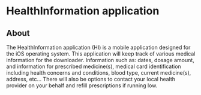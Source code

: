 # HealthInformation application
## About
The HealthInformation application (HI) is a mobile application designed for the iOS operating system. This application will keep track of various medical information for the downloader. Information such as: dates, dosage amount, and information for prescribed medicine(s), medical card identification including health concerns and conditions, blood type, current medicine(s), address, etc... There will also be options to contact your local health provider on your behalf and refill prescriptions if running low. 
